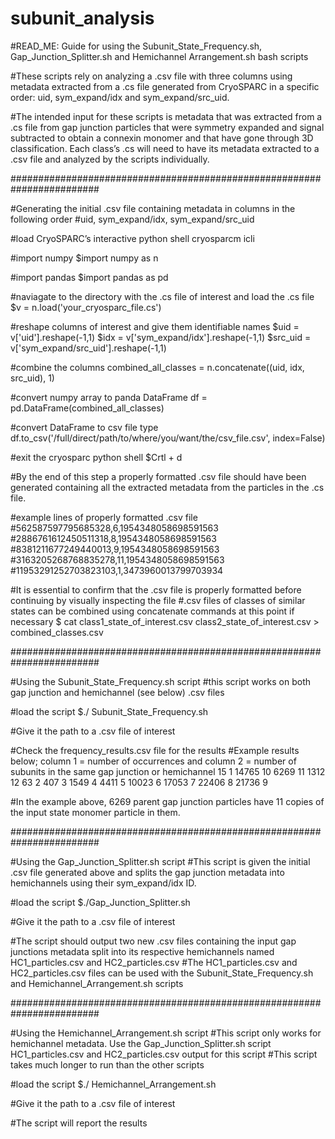# subunit_analysis

#READ_ME: Guide for using the Subunit_State_Frequency.sh, Gap_Junction_Splitter.sh and Hemichannel Arrangement.sh bash scripts

#These scripts rely on analyzing a .csv file with three columns using metadata extracted from a .cs file generated from CryoSPARC in a specific order: uid, sym_expand/idx and sym_expand/src_uid. 

#The intended input for these scripts is metadata that was extracted from a .cs file from gap junction particles that were symmetry expanded and signal subtracted to obtain a connexin monomer and that have gone through 3D classification. Each class’s .cs will need to have its metadata extracted to a .csv file and analyzed by the scripts  individually.


########################################################################


#Generating the initial .csv file containing metadata in columns in the following order
#uid, sym_expand/idx, sym_expand/src_uid

#load CryoSPARC’s interactive python shell
cryosparcm icli

#import numpy
$import numpy as n

#import pandas
$import pandas as pd

#naviagate to the directory with the .cs file of interest and load the .cs file
$v = n.load('your_cryosparc_file.cs')

#reshape columns of interest and give them identifiable names
$uid = v['uid'].reshape(-1,1)
$idx = v['sym_expand/idx'].reshape(-1,1)
$src_uid = v['sym_expand/src_uid'].reshape(-1,1)
 
#combine the columns
combined_all_classes = n.concatenate((uid, idx, src_uid), 1)

#convert numpy array to panda DataFrame
df = pd.DataFrame(combined_all_classes)

#convert DataFrame to csv file type
df.to_csv('/full/direct/path/to/where/you/want/the/csv_file.csv', index=False)

#exit the cryosparc python shell
$Crtl + d

#By the end of this step a properly formatted .csv file should have been generated containing all the extracted metadata from the particles in the .cs file.

#example lines of properly formatted .csv file
#562587597795685328,6,1954348058698591563
#2886761612450511318,8,1954348058698591563
#8381211677249440013,9,1954348058698591563
#3163205268768835278,11,1954348058698591563
#11953291252703823103,1,3473960013799703934

#It is essential to confirm that the .csv file is properly formatted before continuing by visually inspecting the file
#.csv files of classes of similar states can be combined using concatenate commands at this point if necessary
$ cat class1_state_of_interest.csv class2_state_of_interest.csv > combined_classes.csv


########################################################################


#Using the Subunit_State_Frequency.sh script
#this script works on both gap junction and hemichannel (see below) .csv files

#load the script
$./ Subunit_State_Frequency.sh

#Give it the path to a .csv file of interest

#Check the frequency_results.csv file for the results
#Example results below; column 1 = number of occurrences and column 2 = number of subunits in the same gap junction or hemichannel
    15 1
 14765 10
  6269 11
  1312 12
    63 2
   407 3
  1549 4
  4411 5
 10023 6
 17053 7
 22406 8
 21736 9

#In the example above, 6269 parent gap junction particles have 11 copies of the input state monomer particle in them.


########################################################################


#Using the Gap_Junction_Splitter.sh script
#This script is given the initial .csv file generated above and splits the gap junction metadata into hemichannels using their sym_expand/idx ID. 

#load the script
$./Gap_Junction_Splitter.sh

#Give it the path to a .csv file of interest

#The script should output two new .csv files containing the input gap junctions metadata split into its respective hemichannels named HC1_particles.csv and HC2_particles.csv
#The HC1_particles.csv and HC2_particles.csv files can be used with the Subunit_State_Frequency.sh and Hemichannel_Arrangement.sh scripts


########################################################################


#Using the Hemichannel_Arrangement.sh script
#This script only works for hemichannel metadata. Use the Gap_Junction_Splitter.sh script HC1_particles.csv and HC2_particles.csv output for this script
#This script takes much longer to run than the other scripts

#load the script
$./ Hemichannel_Arrangement.sh

#Give it the path to a .csv file of interest

#The script will report the results

